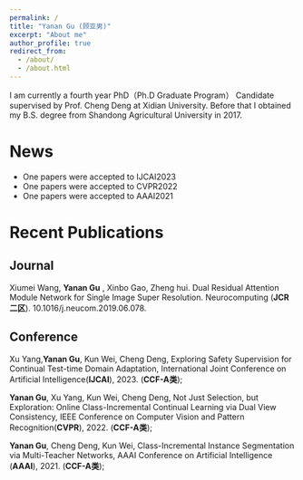 ```yaml
---
permalink: /
title: "Yanan Gu (顾亚男)"
excerpt: "About me"
author_profile: true
redirect_from: 
  - /about/
  - /about.html
---
```

I am currently a fourth year PhD（Ph.D Graduate Program） Candidate supervised by Prof. Cheng Deng at Xidian University. Before that I obtained my B.S. degree from Shandong Agricultural University in 2017.

News
======
-  One papers were accepted to IJCAI2023  
-  One papers were accepted to CVPR2022  
-  One papers were accepted to AAAI2021




Recent Publications
======

Journal
------
Xiumei Wang, __Yanan Gu__ , Xinbo Gao, Zheng hui. Dual Residual Attention Module Network for Single Image Super Resolution. Neurocomputing (__JCR 二区__). 10.1016/j.neucom.2019.06.078. 

Conference
------
Xu Yang,__Yanan Gu__, Kun Wei, Cheng Deng, Exploring Safety Supervision for Continual Test-time Domain Adaptation, International Joint Conference on Artificial Intelligence(__IJCAI__), 2023. (__CCF-A类__);

__Yanan Gu__, Xu Yang, Kun Wei, Cheng Deng, Not Just Selection, but Exploration: Online Class-Incremental Continual Learning via Dual View Consistency, IEEE Conference on Computer Vision and Pattern Recognition(__CVPR__), 2022. (__CCF-A类__);

__Yanan Gu__, Cheng Deng, Kun Wei, Class-Incremental Instance Segmentation via Multi-Teacher Networks, AAAI Conference on Artificial Intelligence (__AAAI__), 2021. (__CCF-A类__);



